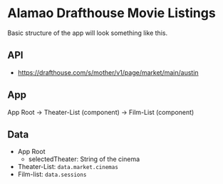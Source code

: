 # Alamao Drafthouse Movie Listings

Basic structure of the app will look something like this.

## API
- https://drafthouse.com/s/mother/v1/page/market/main/austin

## App

App Root
-> Theater-List (component)
-> Film-List (component)

## Data

- App Root
  - selectedTheater: String <id> of the cinema
- Theater-List: `data.market.cinemas`
- Film-list: `data.sessions`